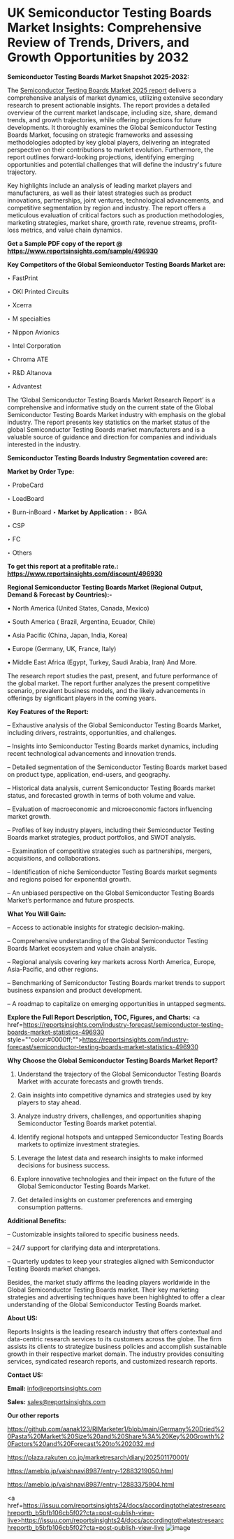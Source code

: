 # UK Semiconductor Testing Boards Market Insights: Comprehensive Review of Trends, Drivers, and Growth Opportunities by 2032

<strong>Semiconductor Testing Boards Market Snapshot 2025-2032:</strong>

The <a href=https://www.reportsinsights.com/sample/496930>Semiconductor Testing Boards Market 2025 report</a> delivers a comprehensive analysis of market dynamics, utilizing extensive secondary research to present actionable insights. The report provides a detailed overview of the current market landscape, including size, share, demand trends, and growth trajectories, while offering projections for future developments. It thoroughly examines the Global Semiconductor Testing Boards Market, focusing on strategic frameworks and assessing methodologies adopted by key global players, delivering an integrated perspective on their contributions to market evolution. Furthermore, the report outlines forward-looking projections, identifying emerging opportunities and potential challenges that will define the industry's future trajectory.

Key highlights include an analysis of leading market players and manufacturers, as well as their latest strategies such as product innovations, partnerships, joint ventures, technological advancements, and competitive segmentation by region and industry. The report offers a meticulous evaluation of critical factors such as production methodologies, marketing strategies, market share, growth rate, revenue streams, profit-loss metrics, and value chain dynamics.

<strong>Get a Sample PDF copy of the report @ <a href=https://www.reportsinsights.com/sample/496930 style=color:#0000ff;>https://www.reportsinsights.com/sample/496930</a></strong>

<strong>Key Competitors of the Global Semiconductor Testing Boards Market are:</strong>

‣ FastPrint

‣ OKI Printed Circuits

‣ Xcerra

‣ M specialties

‣ Nippon Avionics

‣ Intel Corporation

‣ Chroma ATE

‣ R&D Altanova

‣ Advantest

The ‘Global Semiconductor Testing Boards Market Research Report’ is a comprehensive and informative study on the current state of the Global Semiconductor Testing Boards Market industry with emphasis on the global industry. The report presents key statistics on the market status of the global Semiconductor Testing Boards market manufacturers and is a valuable source of guidance and direction for companies and individuals interested in the industry.

<strong>Semiconductor Testing Boards Industry Segmentation covered are:</strong>

<strong>Market by Order Type: </strong>

‣ ProbeCard

‣ LoadBoard

‣ Burn-inBoard
‣ 
<strong>Market by Application :</strong>
‣ BGA

‣ CSP

‣ FC

‣ Others

<strong>To get this report at a profitable rate.: <a href=https://www.reportsinsights.com/discount/496930 style=color:#0000ff;>https://www.reportsinsights.com/discount/496930</a></strong>

<strong>Regional Semiconductor Testing Boards Market (Regional Output, Demand &amp; Forecast by Countries):-</strong>

• North America (United States, Canada, Mexico)

• South America ( Brazil, Argentina, Ecuador, Chile)

• Asia Pacific (China, Japan, India, Korea)

• Europe (Germany, UK, France, Italy)

• Middle East Africa (Egypt, Turkey, Saudi Arabia, Iran) And More.

The research report studies the past, present, and future performance of the global market. The report further analyzes the present competitive scenario, prevalent business models, and the likely advancements in offerings by significant players in the coming years.

<strong>Key Features of the Report:</strong>

– Exhaustive analysis of the Global Semiconductor Testing Boards Market, including drivers, restraints, opportunities, and challenges.

– Insights into Semiconductor Testing Boards market dynamics, including recent technological advancements and innovation trends.

– Detailed segmentation of the Semiconductor Testing Boards market based on product type, application, end-users, and geography.

– Historical data analysis, current Semiconductor Testing Boards market status, and forecasted growth in terms of both volume and value.

– Evaluation of macroeconomic and microeconomic factors influencing market growth.

– Profiles of key industry players, including their Semiconductor Testing Boards market strategies, product portfolios, and SWOT analysis.

– Examination of competitive strategies such as partnerships, mergers, acquisitions, and collaborations.

– Identification of niche Semiconductor Testing Boards market segments and regions poised for exponential growth.

– An unbiased perspective on the Global Semiconductor Testing Boards Market’s performance and future prospects.

<strong>What You Will Gain:</strong>

– Access to actionable insights for strategic decision-making.

– Comprehensive understanding of the Global Semiconductor Testing Boards Market ecosystem and value chain analysis.

– Regional analysis covering key markets across North America, Europe, Asia-Pacific, and other regions.

– Benchmarking of Semiconductor Testing Boards market trends to support business expansion and product development.

– A roadmap to capitalize on emerging opportunities in untapped segments.

<strong>Explore the Full Report Description, TOC, Figures, and Charts:</strong>
<a href=https://reportsinsights.com/industry-forecast/semiconductor-testing-boards-market-statistics-496930 style=""color:#0000ff;"">https://reportsinsights.com/industry-forecast/semiconductor-testing-boards-market-statistics-496930</a>

<strong>Why Choose the Global Semiconductor Testing Boards Market Report?</strong>

1. Understand the trajectory of the Global Semiconductor Testing Boards Market with accurate forecasts and growth trends.

2. Gain insights into competitive dynamics and strategies used by key players to stay ahead.

3. Analyze industry drivers, challenges, and opportunities shaping Semiconductor Testing Boards market potential.

4. Identify regional hotspots and untapped Semiconductor Testing Boards markets to optimize investment strategies.

5. Leverage the latest data and research insights to make informed decisions for business success.

6. Explore innovative technologies and their impact on the future of the Global Semiconductor Testing Boards Market.

7. Get detailed insights on customer preferences and emerging consumption patterns.

<strong>Additional Benefits:</strong>

– Customizable insights tailored to specific business needs.

– 24/7 support for clarifying data and interpretations.

– Quarterly updates to keep your strategies aligned with Semiconductor Testing Boards market changes.

Besides, the market study affirms the leading players worldwide in the Global Semiconductor Testing Boards market. Their key marketing strategies and advertising techniques have been highlighted to offer a clear understanding of the Global Semiconductor Testing Boards market.

<strong><strong>About US</strong>:</strong>

Reports Insights is the leading research industry that offers contextual and data-centric research services to its customers across the globe. The firm assists its clients to strategize business policies and accomplish sustainable growth in their respective market domain. The industry provides consulting services, syndicated research reports, and customized research reports.

<strong>Contact US:</strong>

<p class=><b>Email:</b> <a href=mailto:info@reportsinsights.com>info@reportsinsights.com</a></p>
<p class=><b>Sales:</b> <a href=mailto:sales@reportsinsights.com>sales@reportsinsights.com</a></p>

<strong>Our other reports</strong>

<a href=https://github.com/aanak123/RIMarketer1/blob/main/Germany%20Dried%20Pasta%20Market%20Size%20and%20Share%3A%20Key%20Growth%20Factors%20and%20Forecast%20to%202032.md>https://github.com/aanak123/RIMarketer1/blob/main/Germany%20Dried%20Pasta%20Market%20Size%20and%20Share%3A%20Key%20Growth%20Factors%20and%20Forecast%20to%202032.md</a>

<a href=https://plaza.rakuten.co.jp/marketresarch/diary/202501170001/>https://plaza.rakuten.co.jp/marketresarch/diary/202501170001/</a>

<a href=https://ameblo.jp/vaishnavi8987/entry-12883219050.html>https://ameblo.jp/vaishnavi8987/entry-12883219050.html</a>

<a href=https://ameblo.jp/vaishnavi8987/entry-12883375904.html>https://ameblo.jp/vaishnavi8987/entry-12883375904.html</a>

<a href=https://issuu.com/reportsinsights24/docs/accordingtothelatestresearchreportb_b5bfb106cb5f02?cta=post-publish-view-live>https://issuu.com/reportsinsights24/docs/accordingtothelatestresearchreportb_b5bfb106cb5f02?cta=post-publish-view-live</a>
![image](https://github.com/user-attachments/assets/b9dffa03-d5c0-4b09-a4c8-c3bf7d2a6943)
